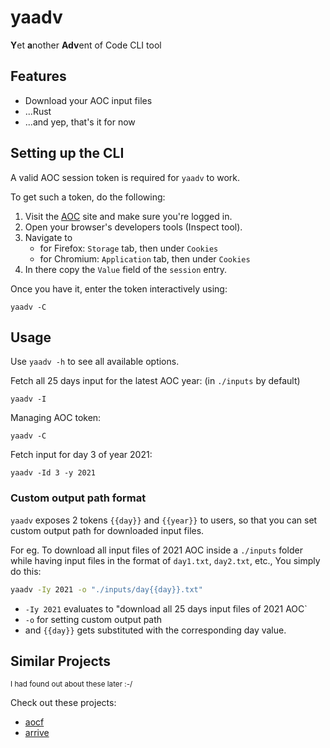 # yaadv

**Y**et **a**nother **Adv**ent of Code CLI tool

## Features

-   Download your AOC input files
-   ...Rust
-   ...and yep, that's it for now

## Setting up the CLI

A valid AOC session token is required for `yaadv` to work.

To get such a token, do the following:

1. Visit the [AOC](https://adventofcode.com) site and make sure you're logged in.
2. Open your browser's developers tools (Inspect tool).
3. Navigate to
    - for Firefox: `Storage` tab, then under `Cookies`
    - for Chromium: `Application` tab, then under `Cookies`
4. In there copy the `Value` field of the `session` entry.

Once you have it, enter the token interactively using:

```
yaadv -C
```

## Usage

Use `yaadv -h` to see all available options.

Fetch all 25 days input for the latest AOC year: (in `./inputs` by default)

```
yaadv -I
```

Managing AOC token:

```
yaadv -C
```

Fetch input for day 3 of year 2021:

```
yaadv -Id 3 -y 2021
```

### Custom output path format

`yaadv` exposes 2 tokens `{{day}}` and `{{year}}` to users, so that you can set custom output path for downloaded input files.

For eg. To download all input files of 2021 AOC inside a `./inputs` folder while having input files in the format of `day1.txt`, `day2.txt`, etc., You simply do this:

```sh
yaadv -Iy 2021 -o "./inputs/day{{day}}.txt"
```

-   `-Iy 2021` evaluates to "download all 25 days input files of 2021 AOC`
-   `-o` for setting custom output path
-   and `{{day}}` gets substituted with the corresponding day value.

## Similar Projects

<sub>I had found out about these later :-/</sub>

Check out these projects:

-   [aocf](https://github.com/nuxeh/aocf)
-   [arrive](https://github.com/tranzystorek-io/arrive)
